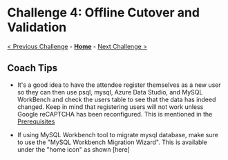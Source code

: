 # Challenge 4: Offline Cutover and Validation

[< Previous Challenge](./03-offline-migration.md) - **[Home](./README.md)** - [Next Challenge >](./05-online-migration.md)

## Coach Tips

* It's a good idea to have the attendee register themselves as a new user so they can then use psql, mysql, Azure Data Studio, and MySQL WorkBench and check the users table to see that the data has indeed changed. Keep in mind that registering users will not work unless Google reCAPTCHA has been reconfigured. This is mentioned in the [Prerequisites](./00-prereqs.md) 

* If using MySQL Workbench tool to migrate mysql database, make sure to use the "MySQL Workbench Migration Wizard". This is available under the "home icon" as shown [here]

